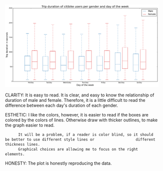 ![Alt text](dm3805.png)

CLARITY: It is easy to read.
         It is clear, and easy to know the relationship of duration of male and female.
         Therefore, it is a little difficult to read the difference between each day's duration of each gender.

ESTHETIC: I like the colors, however, it is easier to read if the boxes are colored by the colors of lines.
          Otherwise draw with thicker outlines, to make the graph easier to read.
          
          It will be a problem, if a reader is color blind, so it should be better to use different style lines or                   different thickness lines.
          Graphical choices are allowing me to focus on the right elements.

HONESTY: The plot is honestly reproducing the data.
